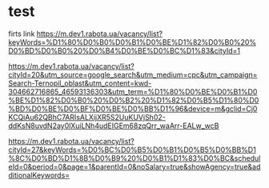 # test

firts link
https://m.dev1.rabota.ua/vacancy/list?keyWords=%D1%80%D0%B0%D0%B1%D0%BE%D1%82%D0%B0%20%D0%BD%D0%B0%20%D0%B4%D0%BE%D0%BC%D1%83&cityId=1

https://m.dev1.rabota.ua/vacancy/list?cityId=20&utm_source=google_search&utm_medium=cpc&utm_campaign=Search-Ternopil_oblast&utm_content=kwd-304662716865_46593136303&utm_term=%D1%80%D0%BE%D0%B1%D0%BE%D1%82%D0%B0%20%D0%B2%20%D1%82%D0%B5%D1%80%D0%BD%D0%BE%D0%BF%D0%BE%D0%BB%D1%96&device=m&gclid=Cj0KCQiAu62QBhC7ARIsALXijXR5S2UuKUVjSh02-ddKsN8uvdN2ay0lXuiLNh4udEIGEm68zqQrr_waArr-EALw_wcB

https://m.dev1.rabota.ua/vacancy/list?cityId=27&keyWords=%D0%BC%D0%B5%D0%B1%D0%B5%D0%BB%D1%8C%D0%BD%D1%8B%D0%B9%20%D0%B1%D1%83%D0%BC&scheduleId=0&period=0&page=1&parentId=0&noSalary=true&showAgency=true&additionalKeywords=
